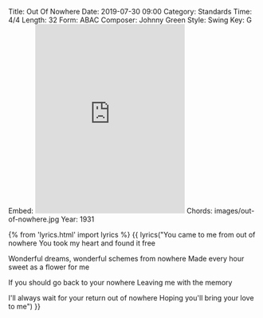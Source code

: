 Title: Out Of Nowhere
Date: 2019-07-30 09:00
Category: Standards
Time: 4/4
Length: 32
Form: ABAC
Composer: Johnny Green
Style: Swing
Key: G
Embed: <iframe src="https://open.spotify.com/embed/user/thatdavidmiller/playlist/3XmF6J5FEFNJUMJkWrzFIY" width="300" height="380" frameborder="0" allowtransparency="true" allow="encrypted-media"></iframe>
Chords: images/out-of-nowhere.jpg
Year: 1931

{% from 'lyrics.html' import lyrics %}
{{ lyrics("You came to me from out of nowhere
You took my heart and found it free

Wonderful dreams, wonderful schemes from nowhere
Made every hour sweet as a flower for me

If you should go back to your nowhere
Leaving me with the memory

I'll always wait for your return out of nowhere
Hoping you'll bring your love to me") }}
